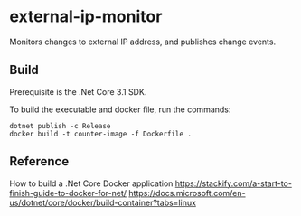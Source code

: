 # external-ip-monitor
Monitors changes to external IP address, and publishes change events.

## Build

Prerequisite is the .Net Core 3.1 SDK.

To build the executable and docker file, run the commands:

    dotnet publish -c Release
    docker build -t counter-image -f Dockerfile .


## Reference
How to build a .Net Core Docker application
https://stackify.com/a-start-to-finish-guide-to-docker-for-net/
https://docs.microsoft.com/en-us/dotnet/core/docker/build-container?tabs=linux    